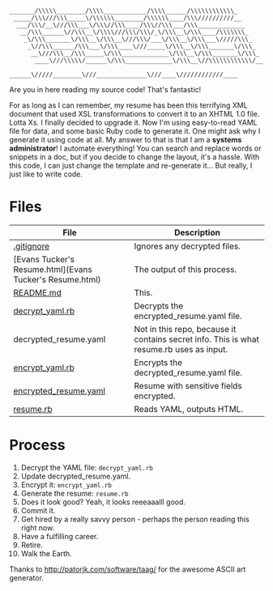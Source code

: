 ```
_______/\\\\\________/\\\\____________/\\\\______/\\\\\\\\\\\\_        
 _____/\\\///\\\_____\/\\\\\\________/\\\\\\____/\\\//////////__       
  ___/\\\/__\///\\\___\/\\\//\\\____/\\\//\\\___/\\\_____________      
   __/\\\______\//\\\__\/\\\\///\\\/\\\/_\/\\\__\/\\\____/\\\\\\\_     
    _\/\\\_______\/\\\__\/\\\__\///\\\/___\/\\\__\/\\\___\/////\\\_    
     _\//\\\______/\\\___\/\\\____\///_____\/\\\__\/\\\_______\/\\\_   
      __\///\\\__/\\\_____\/\\\_____________\/\\\__\/\\\_______\/\\\_  
       ____\///\\\\\/______\/\\\_____________\/\\\__\//\\\\\\\\\\\\/__ 
        ______\/////________\///______________\///____\////////////____
```

Are you in here reading my source code! That's fantastic!

For as long as I can remember, my resume has been this terrifying XML document that used XSL transformations to convert it to an XHTML 1.0 file. Lotta Xs. I finally decided to upgrade it. Now I'm using easy-to-read YAML file for data, and some basic Ruby code to generate it. One might ask why I generate it using code at all. My answer to that is that I am a **systems administrator**! I automate everything! You can search and replace words or snippets in a doc, but if you decide to change the layout, it's a hassle. With this code, I can just change the template and re-generate it... But really, I just like to write code.

# Files

| File | Description |
| -------- | -------- |
| [.gitignore](.gitignore) | Ignores any decrypted files. |
| [Evans Tucker's Resume.html](Evans Tucker's Resume.html) | The output of this process. |
| [README.md](README.md) | This. |
| [decrypt_yaml.rb](decrypt_yaml.rb) | Decrypts the encrypted_resume.yaml file. |
| decrypted_resume.yaml | Not in this repo, because it contains secret info. This is what resume.rb uses as input. |
| [encrypt_yaml.rb](encrypt_yaml.rb) | Encrypts the decrypted_resume.yaml file. |
| [encrypted_resume.yaml](encrypted_resume.yaml) | Resume with sensitive fields encrypted. |
| [resume.rb](resume.rb) | Reads YAML, outputs HTML. |

# Process

1. Decrypt the YAML file: ```decrypt_yaml.rb```
2. Update decrypted_resume.yaml.
3. Encrypt it: ```encrypt_yaml.rb```
4. Generate the resume: ```resume.rb```
5. Does it look good? Yeah, it looks reeeaaalll good.
6. Commit it.
7. Get hired by a really savvy person - perhaps the person reading this right now.
8. Have a fulfilling career.
9. Retire.
10. Walk the Earth.

Thanks to http://patorjk.com/software/taag/ for the awesome ASCII art generator.
